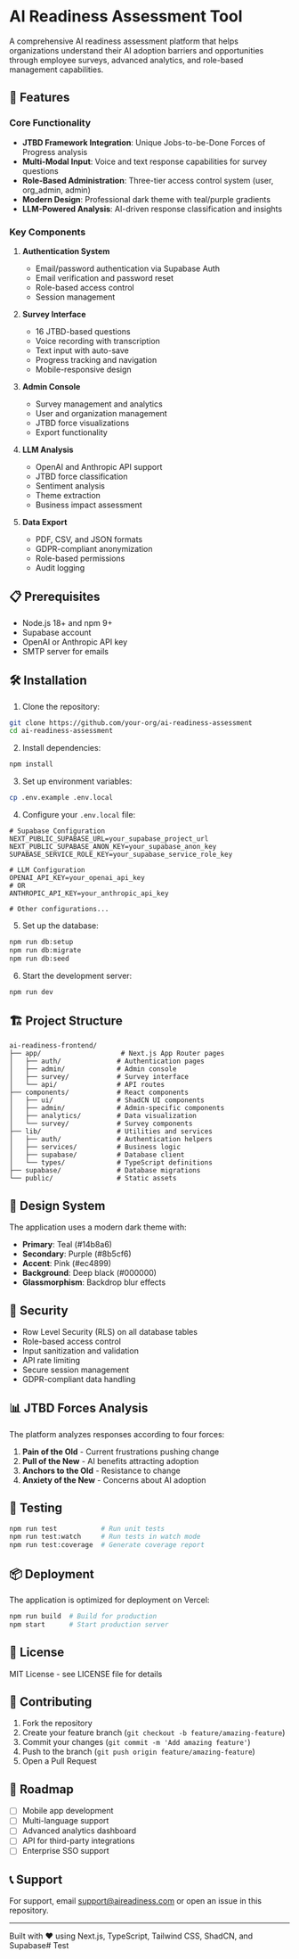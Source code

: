 # AI Readiness Assessment Tool

A comprehensive AI readiness assessment platform that helps organizations understand their AI adoption barriers and opportunities through employee surveys, advanced analytics, and role-based management capabilities.

## 🚀 Features

### Core Functionality
- **JTBD Framework Integration**: Unique Jobs-to-be-Done Forces of Progress analysis
- **Multi-Modal Input**: Voice and text response capabilities for survey questions
- **Role-Based Administration**: Three-tier access control system (user, org_admin, admin)
- **Modern Design**: Professional dark theme with teal/purple gradients
- **LLM-Powered Analysis**: AI-driven response classification and insights

### Key Components
1. **Authentication System**
   - Email/password authentication via Supabase Auth
   - Email verification and password reset
   - Role-based access control
   - Session management

2. **Survey Interface**
   - 16 JTBD-based questions
   - Voice recording with transcription
   - Text input with auto-save
   - Progress tracking and navigation
   - Mobile-responsive design

3. **Admin Console**
   - Survey management and analytics
   - User and organization management
   - JTBD force visualizations
   - Export functionality

4. **LLM Analysis**
   - OpenAI and Anthropic API support
   - JTBD force classification
   - Sentiment analysis
   - Theme extraction
   - Business impact assessment

5. **Data Export**
   - PDF, CSV, and JSON formats
   - GDPR-compliant anonymization
   - Role-based permissions
   - Audit logging

## 📋 Prerequisites

- Node.js 18+ and npm 9+
- Supabase account
- OpenAI or Anthropic API key
- SMTP server for emails

## 🛠️ Installation

1. Clone the repository:
```bash
git clone https://github.com/your-org/ai-readiness-assessment
cd ai-readiness-assessment
```

2. Install dependencies:
```bash
npm install
```

3. Set up environment variables:
```bash
cp .env.example .env.local
```

4. Configure your `.env.local` file:
```env
# Supabase Configuration
NEXT_PUBLIC_SUPABASE_URL=your_supabase_project_url
NEXT_PUBLIC_SUPABASE_ANON_KEY=your_supabase_anon_key
SUPABASE_SERVICE_ROLE_KEY=your_supabase_service_role_key

# LLM Configuration
OPENAI_API_KEY=your_openai_api_key
# OR
ANTHROPIC_API_KEY=your_anthropic_api_key

# Other configurations...
```

5. Set up the database:
```bash
npm run db:setup
npm run db:migrate
npm run db:seed
```

6. Start the development server:
```bash
npm run dev
```

## 🏗️ Project Structure

```
ai-readiness-frontend/
├── app/                    # Next.js App Router pages
│   ├── auth/              # Authentication pages
│   ├── admin/             # Admin console
│   ├── survey/            # Survey interface
│   └── api/               # API routes
├── components/            # React components
│   ├── ui/                # ShadCN UI components
│   ├── admin/             # Admin-specific components
│   ├── analytics/         # Data visualization
│   └── survey/            # Survey components
├── lib/                   # Utilities and services
│   ├── auth/              # Authentication helpers
│   ├── services/          # Business logic
│   ├── supabase/          # Database client
│   └── types/             # TypeScript definitions
├── supabase/              # Database migrations
└── public/                # Static assets
```

## 🎨 Design System

The application uses a modern dark theme with:
- **Primary**: Teal (#14b8a6)
- **Secondary**: Purple (#8b5cf6)
- **Accent**: Pink (#ec4899)
- **Background**: Deep black (#000000)
- **Glassmorphism**: Backdrop blur effects

## 🔐 Security

- Row Level Security (RLS) on all database tables
- Role-based access control
- Input sanitization and validation
- API rate limiting
- Secure session management
- GDPR-compliant data handling

## 📊 JTBD Forces Analysis

The platform analyzes responses according to four forces:

1. **Pain of the Old** - Current frustrations pushing change
2. **Pull of the New** - AI benefits attracting adoption
3. **Anchors to the Old** - Resistance to change
4. **Anxiety of the New** - Concerns about AI adoption

## 🧪 Testing

```bash
npm run test           # Run unit tests
npm run test:watch     # Run tests in watch mode
npm run test:coverage  # Generate coverage report
```

## 📦 Deployment

The application is optimized for deployment on Vercel:

```bash
npm run build  # Build for production
npm start      # Start production server
```

## 📝 License

MIT License - see LICENSE file for details

## 🤝 Contributing

1. Fork the repository
2. Create your feature branch (`git checkout -b feature/amazing-feature`)
3. Commit your changes (`git commit -m 'Add amazing feature'`)
4. Push to the branch (`git push origin feature/amazing-feature`)
5. Open a Pull Request

## 🚀 Roadmap

- [ ] Mobile app development
- [ ] Multi-language support
- [ ] Advanced analytics dashboard
- [ ] API for third-party integrations
- [ ] Enterprise SSO support

## 📞 Support

For support, email support@aireadiness.com or open an issue in this repository.

---

Built with ❤️ using Next.js, TypeScript, Tailwind CSS, ShadCN, and Supabase# Test

